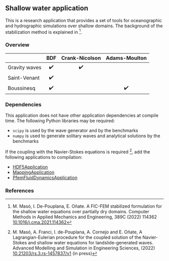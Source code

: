 ## Shallow water application

This is a research application that provides a set of tools for oceanographic and hydrographic simulations over shallow domains. The background of the stabilization method is explained in [^1].

### Overview

|               | BDF                | Crank-Nicolson     | Adams-Moulton      |
|---------------|:------------------:|:------------------:|:------------------:|
| Gravity waves | :heavy_check_mark: | :heavy_check_mark: |                    |
| Saint-Venant  | :heavy_check_mark: |                    |                    |
| Boussinesq    | :heavy_check_mark: |                    | :heavy_check_mark: |

### Dependencies

This application does not have other application dependencies at compile time. The following Python libraries may be required:
  - `scipy` is used by the wave generator and by the benchmarks
  - `numpy` is used to generate solitary waves and analytical solutions by the benchmarks

If the coupling with the Navier-Stokes equations is required [^2], add the following applications to compilation:
  - [HDF5Application](../HDF5Application/README.md)
  - [MappingApplication](../MappingApplication/README.md)
  - [PfemFluidDynamicsApplication](../PfemFluidDynamicsApplication/README.md)

### References

[^1]: M. Masó, I. De-Pouplana, E. Oñate. A FIC-FEM stabilized formulation for the shallow water equations over partially dry domains. Computer Methods in Applied Mechanics and Engineering, 389C (2022) 114362 [10.1016/j.cma.2021.114362](https://doi.org/10.1016/j.cma.2021.114362)

[^2]: M. Masó, A. Franci, I. de-Pouplana, A. Cornejo and E. Oñate, A Lagrangian-Eulerian procedure for the coupled solution of the Navier-Stokes and shallow water equations for landslide-generated waves. Advanced Modelling and Simulation in Engineering Sciences, (2022) [10.21203/rs.3.rs-1457837/v1](https://doi.org/10.21203/rs.3.rs-1457837/v1) (in press)
